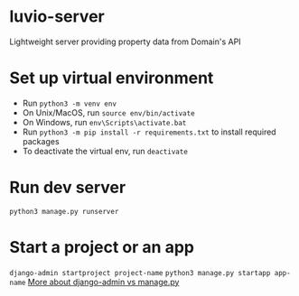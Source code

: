 # luvio-server
Lightweight server providing property data from Domain's API

# Set up virtual environment
- Run `python3 -m venv env`
- On Unix/MacOS, run `source env/bin/activate`
- On Windows, run `env\Scripts\activate.bat`
- Run `python3 -m pip install -r requirements.txt` to install required packages
- To deactivate the virtual env, run `deactivate`

# Run dev server
`python3 manage.py runserver`

# Start a project or an app
`django-admin startproject project-name`
`python3 manage.py startapp app-name`
[More about django-admin vs manage.py](https://docs.djangoproject.com/en/3.2/ref/django-admin/)